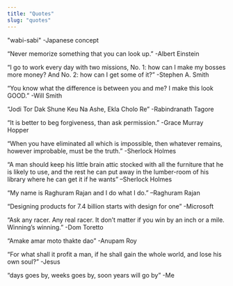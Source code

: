 ```yaml
---
title: "Quotes"
slug: "quotes"
---
```


"wabi-sabi" -Japanese concept

“Never memorize something that you can look up.” -Albert Einstein

“I go to work every day with two missions, No. 1: how can I make my bosses more money? And No. 2: how can I get some of it?” -Stephen A. Smith

“You know what the difference is between you and me? I make this look GOOD.” -Will Smith

“Jodi Tor Dak Shune Keu Na Ashe, Ekla Cholo Re” -Rabindranath Tagore

“It is better to beg forgiveness, than ask permission.” -Grace Murray Hopper

“When you have eliminated all which is impossible, then whatever remains, however improbable, must be the truth.” -Sherlock Holmes

“A man should keep his little brain attic stocked with all the furniture that he is likely to use, and the rest he can put away in the lumber-room of his library where he can get it if he wants” –Sherlock Holmes

“My name is Raghuram Rajan and I do what I do.” –Raghuram Rajan

“Designing products for 7.4 billion starts with design for one” -Microsoft

“Ask any racer. Any real racer. It don’t matter if you win by an inch or a mile. Winning’s winning.” -Dom Toretto

“Amake amar moto thakte dao” -Anupam Roy

“For what shall it profit a man, if he shall gain the whole world, and lose his own soul?” -Jesus

“days goes by, weeks goes by, soon years will go by” -Me
